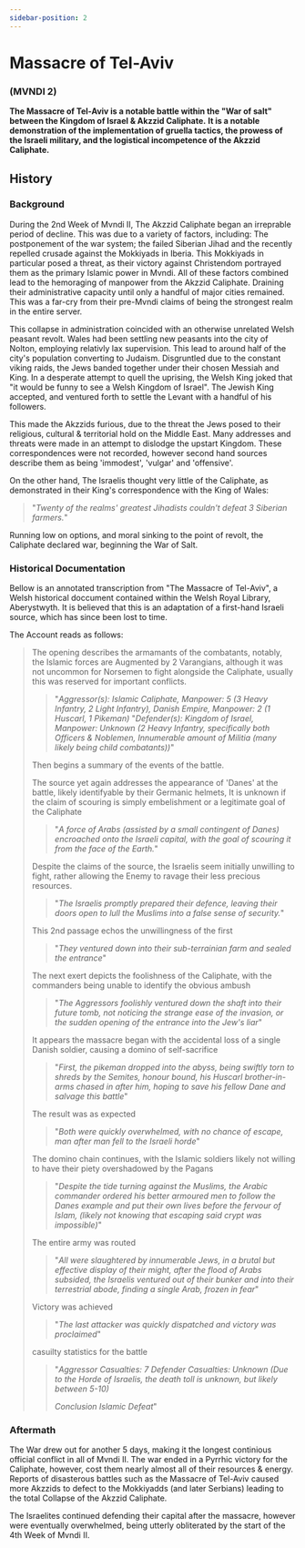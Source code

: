 ```yaml
---
sidebar-position: 2
---
```



# Massacre of Tel-Aviv
### (MVNDI 2)


__The Massacre of Tel-Aviv is a notable battle within the "War of salt" between the Kingdom of Israel & Akzzid Caliphate.__
__It is a notable demonstration of the implementation of gruella tactics, the prowess of the Israeli military, and the logistical incompetence of the Akzzid Caliphate.__

## History

### Background

During the 2nd Week of Mvndi II, The Akzzid Caliphate began an irreprable period of decline. This was due to a variety of factors, including: The postponement of the war system; the failed Siberian Jihad and the recently repelled crusade against the Mokkiyads in Iberia. This Mokkiyads in particular posed a threat, as their victory against Christendom portrayed them as the primary Islamic power in Mvndi.
All of these factors combined lead to the hemoraging of manpower from the Akzzid Caliphate. Draining their administrative capacity until only a handful of major cities remained. This was a far-cry from their pre-Mvndi claims of being the strongest realm in the entire server.

This collapse in administration coincided with an otherwise unrelated Welsh peasant revolt. Wales had been settling new peasants into the city of Nolton, employing relativly lax supervision. This lead to around half of the city's population converting to Judaism. Disgruntled due to the constant viking raids, the Jews banded together under their chosen Messiah and King. In a desperate attempt to quell the uprising, the Welsh King joked that "it would be funny to see a Welsh Kingdom of Israel". The Jewish King accepted, and ventured forth to settle the Levant with a handful of his followers.

This made the Akzzids furious, due to the threat the Jews posed to their religious, cultural & territorial hold on the Middle East. Many addresses and threats were made in an attempt to dislodge the upstart Kingdom. These correspondences were not recorded, however second hand sources describe them as being 'immodest', 'vulgar' and 'offensive'.

On the other hand, The Israelis thought very little of the Caliphate, as demonstrated in their King's correspondence with the King of Wales:

> "*Twenty of the realms' greatest Jihadists couldn't defeat 3 Siberian farmers.*"

Running low on options, and moral sinking to the point of revolt, the Caliphate declared war, beginning the War of Salt.

### Historical Documentation

Bellow is an annotated transcription from "The Massacre of Tel-Aviv", a Welsh historical doccument contained within the Welsh Royal Library, Aberystwyth.
It is believed that this is an adaptation of a first-hand Israeli source, which has since been lost to time.

The Account reads as follows:

> The opening describes the armamants of the combatants, notably, the Islamic forces are Augmented by 2 Varangians, although it was not uncommon for Norsemen to fight alongside the Caliphate, usually this was reserved for important conflicts.
>> "*Aggressor(s): Islamic Caliphate, Manpower: 5 (3 Heavy Infantry, 2 Light Infantry), Danish Empire, Manpower: 2 (1 Huscarl, 1 Pikeman)*
>> "*Defender(s): Kingdom of Israel, Manpower: Unknown (2 Heavy Infantry, specifically both Officers & Noblemen, Innumerable amount of Militia (many likely being child combatants))*"
>
> Then begins a summary of the events of the battle.
>
> The source yet again addresses the appearance of 'Danes' at the battle, likely identifyable by their Germanic helmets, It is unknown if the claim of scouring is simply embelishment or a legitimate goal of the Caliphate
>> "*A force of Arabs (assisted by a small contingent of Danes) encroached onto the Israeli capital, with the goal of scouring it from the face of the Earth.*"
>
> Despite the claims of the source, the Israelis seem initially unwilling to fight, rather allowing the Enemy to ravage their less precious resources.
>
>> "*The Israelis promptly prepared their defence, leaving their doors open to lull the Muslims into a false sense of security.*"
>
> This 2nd passage echos the unwillingness of the first
>> "*They ventured down into their sub-terrainian farm and sealed the entrance*"
>
> The next exert depicts the foolishness of the Caliphate, with the commanders being unable to identify the obvious ambush
>> "*The Aggressors foolishly ventured down the shaft into their future tomb, not noticing the strange ease of the invasion, or the sudden opening of the entrance into the Jew's liar*"
>
> It appears the massacre began with the accidental loss of a single Danish soldier, causing a domino of self-sacrifice
>> "*First, the pikeman dropped into the abyss, being swiftly torn to shreds by the Semites, honour bound, his Huscarl brother-in-arms chased in after him, hoping to save his fellow Dane and salvage this battle*"
>
> The result was as expected
>> "*Both were quickly overwhelmed, with no chance of escape, man after man fell to the Israeli horde*"
>
> The domino chain continues, with the Islamic soldiers likely not willing to have their piety overshadowed by the Pagans
>> "*Despite the tide turning against the Muslims, the Arabic commander ordered his better armoured men to follow the Danes example and put their own lives before the fervour of Islam, (likely not knowing that escaping said crypt was impossible)*"
>
> The entire army was routed
>> "*All were slaughtered by innumerable Jews, in a brutal but effective display of their might, after the flood of Arabs subsided, the Israelis ventured out of their bunker and into their terrestrial abode, finding a single Arab, frozen in fear*"
>
> Victory was achieved
>> "*The last attacker was quickly dispatched and victory was proclaimed*"
>
> casuilty statistics for the battle
>> "*Aggressor Casualties: 7*
>> *Defender Casualties: Unknown (Due to the Horde of Israelis, the death toll is unknown, but likely between 5-10)*
>>
>> *Conclusion*
>> *Islamic Defeat*"

### Aftermath

The War drew out for another 5 days, making it the longest continious official conflict in all of Mvndi II. The war ended in a Pyrrhic victory for the Caliphate, however, cost them nearly almost all of their resources & energy.
Reports of disasterous battles such as the Massacre of Tel-Aviv caused more Akzzids to defect to the Mokkiyadds (and later Serbians) leading to the total Collapse of the Akzzid Caliphate.

The Israelites continued defending their capital after the massacre, however were eventually overwhelmed, being utterly obliterated by the start of the 4th Week of Mvndi II.

